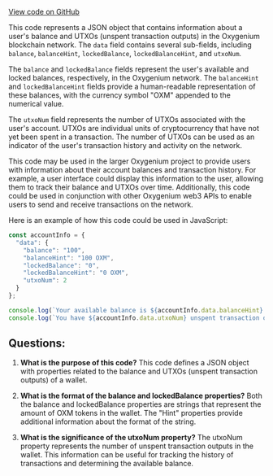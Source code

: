 [View code on GitHub](https://github.com/oxygenium/oxygenium-web3/packages/web3/src/fixtures/balance.json)

This code represents a JSON object that contains information about a user's balance and UTXOs (unspent transaction outputs) in the Oxygenium blockchain network. The `data` field contains several sub-fields, including `balance`, `balanceHint`, `lockedBalance`, `lockedBalanceHint`, and `utxoNum`.

The `balance` and `lockedBalance` fields represent the user's available and locked balances, respectively, in the Oxygenium network. The `balanceHint` and `lockedBalanceHint` fields provide a human-readable representation of these balances, with the currency symbol "OXM" appended to the numerical value.

The `utxoNum` field represents the number of UTXOs associated with the user's account. UTXOs are individual units of cryptocurrency that have not yet been spent in a transaction. The number of UTXOs can be used as an indicator of the user's transaction history and activity on the network.

This code may be used in the larger Oxygenium project to provide users with information about their account balances and transaction history. For example, a user interface could display this information to the user, allowing them to track their balance and UTXOs over time. Additionally, this code could be used in conjunction with other Oxygenium web3 APIs to enable users to send and receive transactions on the network.

Here is an example of how this code could be used in JavaScript:

```javascript
const accountInfo = {
  "data": {
    "balance": "100",
    "balanceHint": "100 OXM",
    "lockedBalance": "0",
    "lockedBalanceHint": "0 OXM",
    "utxoNum": 2
  }
};

console.log(`Your available balance is ${accountInfo.data.balanceHint}.`);
console.log(`You have ${accountInfo.data.utxoNum} unspent transaction outputs.`);
```
## Questions: 
 1. **What is the purpose of this code?** 
This code defines a JSON object with properties related to the balance and UTXOs (unspent transaction outputs) of a wallet.

2. **What is the format of the balance and lockedBalance properties?** 
Both the balance and lockedBalance properties are strings that represent the amount of OXM tokens in the wallet. The "Hint" properties provide additional information about the format of the string.

3. **What is the significance of the utxoNum property?** 
The utxoNum property represents the number of unspent transaction outputs in the wallet. This information can be useful for tracking the history of transactions and determining the available balance.